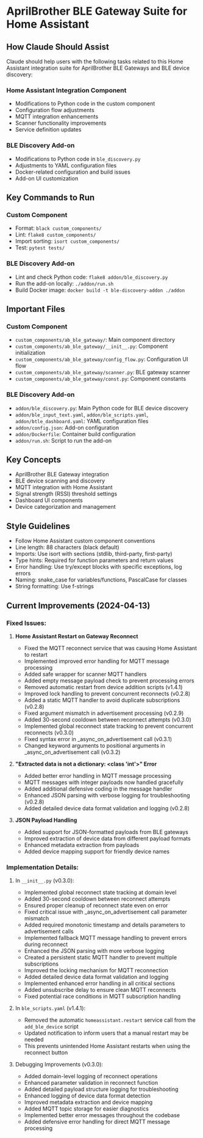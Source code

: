 # AprilBrother BLE Gateway Suite for Home Assistant

## How Claude Should Assist

Claude should help users with the following tasks related to this Home Assistant integration suite for AprilBrother BLE Gateways and BLE device discovery:

### Home Assistant Integration Component
- Modifications to Python code in the custom component
- Configuration flow adjustments
- MQTT integration enhancements
- Scanner functionality improvements
- Service definition updates

### BLE Discovery Add-on
- Modifications to Python code in `ble_discovery.py`
- Adjustments to YAML configuration files
- Docker-related configuration and build issues
- Add-on UI customization

## Key Commands to Run

### Custom Component
- Format: `black custom_components/`
- Lint: `flake8 custom_components/`
- Import sorting: `isort custom_components/`
- Test: `pytest tests/`

### BLE Discovery Add-on
- Lint and check Python code: `flake8 addon/ble_discovery.py`
- Run the add-on locally: `./addon/run.sh`
- Build Docker image: `docker build -t ble-discovery-addon ./addon`

## Important Files

### Custom Component
- `custom_components/ab_ble_gateway/`: Main component directory
- `custom_components/ab_ble_gateway/__init__.py`: Component initialization
- `custom_components/ab_ble_gateway/config_flow.py`: Configuration UI flow
- `custom_components/ab_ble_gateway/scanner.py`: BLE gateway scanner
- `custom_components/ab_ble_gateway/const.py`: Component constants

### BLE Discovery Add-on
- `addon/ble_discovery.py`: Main Python code for BLE device discovery
- `addon/ble_input_text.yaml`, `addon/ble_scripts.yaml`, `addon/btle_dashboard.yaml`: YAML configuration files
- `addon/config.json`: Add-on configuration
- `addon/Dockerfile`: Container build configuration
- `addon/run.sh`: Script to run the add-on

## Key Concepts
- AprilBrother BLE Gateway integration
- BLE device scanning and discovery
- MQTT integration with Home Assistant
- Signal strength (RSSI) threshold settings
- Dashboard UI components
- Device categorization and management

## Style Guidelines
- Follow Home Assistant custom component conventions
- Line length: 88 characters (black default)
- Imports: Use isort with sections (stdlib, third-party, first-party)
- Type hints: Required for function parameters and return values
- Error handling: Use try/except blocks with specific exceptions, log errors
- Naming: snake_case for variables/functions, PascalCase for classes
- String formatting: Use f-strings

## Current Improvements (2024-04-13)

### Fixed Issues:
1. **Home Assistant Restart on Gateway Reconnect**
   - Fixed the MQTT reconnect service that was causing Home Assistant to restart
   - Implemented improved error handling for MQTT message processing
   - Added safe wrapper for scanner MQTT handlers
   - Added empty message payload check to prevent processing errors
   - Removed automatic restart from device addition scripts (v1.4.1)
   - Improved lock handling to prevent concurrent reconnects (v0.2.8)
   - Added a static MQTT handler to avoid duplicate subscriptions (v0.2.8)
   - Fixed argument mismatch in advertisement processing (v0.2.9)
   - Added 30-second cooldown between reconnect attempts (v0.3.0)
   - Implemented global reconnect state tracking to prevent concurrent reconnects (v0.3.0)
   - Fixed syntax error in _async_on_advertisement call (v0.3.1)
   - Changed keyword arguments to positional arguments in _async_on_advertisement call (v0.3.2)

2. **"Extracted data is not a dictionary: <class 'int'>" Error**
   - Added better error handling in MQTT message processing
   - MQTT messages with integer payloads now handled gracefully
   - Added additional defensive coding in the message handler
   - Enhanced JSON parsing with verbose logging for troubleshooting (v0.2.8)
   - Added detailed device data format validation and logging (v0.2.8)

3. **JSON Payload Handling**
   - Added support for JSON-formatted payloads from BLE gateways
   - Improved extraction of device data from different payload formats
   - Enhanced metadata extraction from payloads
   - Added device mapping support for friendly device names

### Implementation Details:
1. In `__init__.py` (v0.3.0):
   - Implemented global reconnect state tracking at domain level
   - Added 30-second cooldown between reconnect attempts
   - Ensured proper cleanup of reconnect state even on error
   - Fixed critical issue with _async_on_advertisement call parameter mismatch
   - Added required monotonic timestamp and details parameters to advertisement calls
   - Implemented fallback MQTT message handling to prevent errors during reconnect
   - Enhanced the JSON parsing with more verbose logging
   - Created a persistent static MQTT handler to prevent multiple subscriptions
   - Improved the locking mechanism for MQTT reconnection
   - Added detailed device data format validation and logging
   - Implemented enhanced error handling in all critical sections
   - Added unsubscribe delay to ensure clean MQTT reconnects
   - Fixed potential race conditions in MQTT subscription handling

2. In `ble_scripts.yaml` (v1.4.1):
   - Removed the automatic `homeassistant.restart` service call from the `add_ble_device` script
   - Updated notification to inform users that a manual restart may be needed
   - This prevents unintended Home Assistant restarts when using the reconnect button

3. Debugging Improvements (v0.3.0):
   - Added domain-level logging of reconnect operations
   - Enhanced parameter validation in reconnect function
   - Added detailed payload structure logging for troubleshooting
   - Enhanced logging of device data format detection
   - Improved metadata extraction and device mapping
   - Added MQTT topic storage for easier diagnostics
   - Implemented better error messages throughout the codebase
   - Added defensive error handling for direct MQTT message processing
